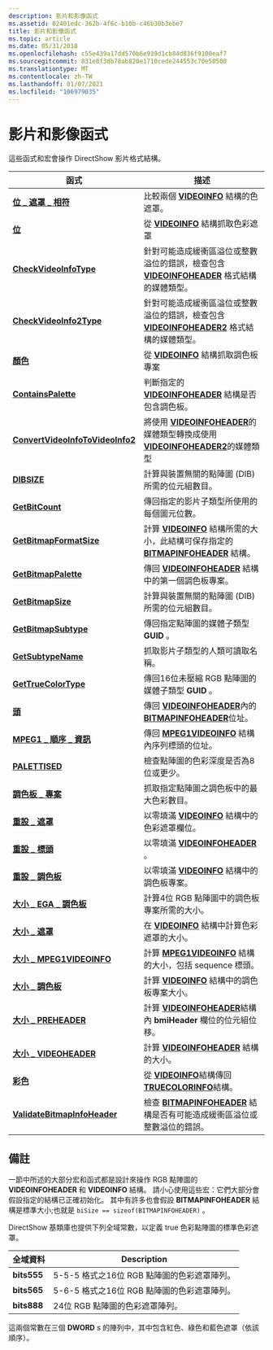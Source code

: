 ```yaml
---
description: 影片和影像函式
ms.assetid: 02401edc-362b-4f6c-b10b-c46b30b3ebe7
title: 影片和影像函式
ms.topic: article
ms.date: 05/31/2018
ms.openlocfilehash: c55e439a17dd570b6e939d1cb84d836f9100eaf7
ms.sourcegitcommit: 831e8f3db78ab820e1710cede244553c70e50500
ms.translationtype: MT
ms.contentlocale: zh-TW
ms.lasthandoff: 01/07/2021
ms.locfileid: "106979035"
---
```

# <a name="video-and-image-functions"></a>影片和影像函式

這些函式和宏會操作 DirectShow 影片格式結構。



| 函式                                                             | 描述                                                                                                                                                       |
|----------------------------------------------------------------------|-------------------------------------------------------------------------------------------------------------------------------------------------------------------|
| [**位 \_ 遮罩 \_ 相符**](/previous-versions/windows/desktop/api/Amvideo/nf-amvideo-bit_masks_match)                         | 比較兩個 [**VIDEOINFO**](/previous-versions/windows/desktop/api/amvideo/ns-amvideo-videoinfo) 結構的色遮罩。                                                                                       |
| [**位**](/previous-versions/windows/desktop/api/Amvideo/nf-amvideo-bitmasks)                                         | 從 [**VIDEOINFO**](/previous-versions/windows/desktop/api/amvideo/ns-amvideo-videoinfo) 結構抓取色彩遮罩                                                                                         |
| [**CheckVideoInfoType**](checkvideoinfotype.md)                     | 針對可能造成緩衝區溢位或整數溢位的錯誤，檢查包含 [**VIDEOINFOHEADER**](/previous-versions/windows/desktop/api/amvideo/ns-amvideo-videoinfoheader) 格式結構的媒體類型。   |
| [**CheckVideoInfo2Type**](checkvideoinfo2type.md)                   | 針對可能造成緩衝區溢位或整數溢位的錯誤，檢查包含 [**VIDEOINFOHEADER2**](/previous-versions/windows/desktop/api/dvdmedia/ns-dvdmedia-videoinfoheader2) 格式結構的媒體類型。 |
| [**顏色**](/previous-versions/windows/desktop/api/Amvideo/nf-amvideo-colors)                                             | 從 [**VIDEOINFO**](/previous-versions/windows/desktop/api/amvideo/ns-amvideo-videoinfo) 結構抓取調色板專案                                                                                     |
| [**ContainsPalette**](containspalette.md)                           | 判斷指定的 [**VIDEOINFOHEADER**](/previous-versions/windows/desktop/api/amvideo/ns-amvideo-videoinfoheader) 結構是否包含調色板。                                                           |
| [**ConvertVideoInfoToVideoInfo2**](convertvideoinfotovideoinfo2.md) | 將使用 [**VIDEOINFOHEADER**](/previous-versions/windows/desktop/api/amvideo/ns-amvideo-videoinfoheader)的媒體類型轉換成使用 [**VIDEOINFOHEADER2**](/previous-versions/windows/desktop/api/dvdmedia/ns-dvdmedia-videoinfoheader2)的媒體類型                          |
| [**DIBSIZE**](/previous-versions/windows/desktop/api/Amvideo/nf-amvideo-dibsize)                                           | 計算與裝置無關的點陣圖 (DIB) 所需的位元組數目。                                                                                     |
| [**GetBitCount**](getbitcount.md)                                   | 傳回指定的影片子類型所使用的每個圖元位數。                                                                                           |
| [**GetBitmapFormatSize**](getbitmapformatsize.md)                   | 計算 [**VIDEOINFO**](/previous-versions/windows/desktop/api/amvideo/ns-amvideo-videoinfo) 結構所需的大小，此結構可保存指定的 [**BITMAPINFOHEADER**](/windows/win32/api/wingdi/ns-wingdi-bitmapinfoheader) 結構。       |
| [**GetBitmapPalette**](getbitmappalette.md)                         | 傳回 [**VIDEOINFOHEADER**](/previous-versions/windows/desktop/api/amvideo/ns-amvideo-videoinfoheader) 結構中的第一個調色板專案。                                                                        |
| [**GetBitmapSize**](getbitmapsize.md)                               | 計算與裝置無關的點陣圖 (DIB) 所需的位元組數目。                                                                                     |
| [**GetBitmapSubtype**](getbitmapsubtype.md)                         | 傳回指定點陣圖的媒體子類型 **GUID** 。                                                                                                      |
| [**GetSubtypeName**](getsubtypename.md)                             | 抓取影片子類型的人類可讀取名稱。                                                                                                             |
| [**GetTrueColorType**](gettruecolortype.md)                         | 傳回16位未壓縮 RGB 點陣圖的媒體子類型 **GUID** 。                                                                                          |
| [**頭**](/previous-versions/windows/desktop/api/Amvideo/nf-amvideo-header)                                             | 傳回 [**VIDEOINFOHEADER**](/previous-versions/windows/desktop/api/amvideo/ns-amvideo-videoinfoheader)內的 [**BITMAPINFOHEADER**](/windows/win32/api/wingdi/ns-wingdi-bitmapinfoheader)位址。                                      |
| [**MPEG1 \_ 順序 \_ 資訊**](/previous-versions/windows/desktop/api/amvideo/nf-amvideo-mpeg1_sequence_info)                 | 傳回 [**MPEG1VIDEOINFO**](/previous-versions/windows/desktop/api/amvideo/ns-amvideo-mpeg1videoinfo) 結構內序列標頭的位址。                                                          |
| [**PALETTISED**](/previous-versions/windows/desktop/api/Amvideo/nf-amvideo-palettised)                                     | 檢查點陣圖的色彩深度是否為8位或更少。                                                                                                      |
| [**調色板 \_ 專案**](/previous-versions/windows/desktop/api/Amvideo/nf-amvideo-palette_entries)                          | 抓取指定點陣圖之調色板中的最大色彩數目。                                                                                      |
| [**重設 \_ 遮罩**](/previous-versions/windows/desktop/api/Amvideo/nf-amvideo-reset_masks)                                  | 以零填滿 [**VIDEOINFO**](/previous-versions/windows/desktop/api/amvideo/ns-amvideo-videoinfo) 結構中的色彩遮罩欄位。                                                                            |
| [**重設 \_ 標頭**](/previous-versions/windows/desktop/api/Amvideo/nf-amvideo-reset_header)                                | 以零填滿 [**VIDEOINFOHEADER**](/previous-versions/windows/desktop/api/amvideo/ns-amvideo-videoinfoheader) 。                                                                                                   |
| [**重設 \_ 調色板**](/previous-versions/windows/desktop/api/Amvideo/nf-amvideo-reset_palette)                              | 以零填滿 [**VIDEOINFO**](/previous-versions/windows/desktop/api/amvideo/ns-amvideo-videoinfo) 結構中的調色板專案。                                                                              |
| [**大小 \_ EGA \_ 調色板**](/previous-versions/windows/desktop/legacy/dd377602(v=vs.85))                       | 計算4位 RGB 點陣圖中的調色板專案所需的大小。                                                                                         |
| [**大小 \_ 遮罩**](/previous-versions/windows/desktop/legacy/dd377603(v=vs.85))                                    | 在 [**VIDEOINFO**](/previous-versions/windows/desktop/api/amvideo/ns-amvideo-videoinfo) 結構中計算色彩遮罩的大小。                                                                             |
| [**大小 \_ MPEG1VIDEOINFO**](/previous-versions/windows/desktop/api/Amvideo/nf-amvideo-size_mpeg1videoinfo)                  | 計算 [**MPEG1VIDEOINFO**](/previous-versions/windows/desktop/api/amvideo/ns-amvideo-mpeg1videoinfo) 結構的大小，包括 sequence 標頭。                                                      |
| [**大小 \_ 調色板**](/previous-versions/windows/desktop/legacy/dd377605(v=vs.85))                                | 計算 [**VIDEOINFO**](/previous-versions/windows/desktop/api/amvideo/ns-amvideo-videoinfo) 結構中的調色板專案大小。                                                                         |
| [**大小 \_ PREHEADER**](/previous-versions/windows/desktop/legacy/dd377606(v=vs.85))                            | 計算 [**VIDEOINFOHEADER**](/previous-versions/windows/desktop/api/amvideo/ns-amvideo-videoinfoheader)結構內 **bmiHeader** 欄位的位元組位移。                                              |
| [**大小 \_ VIDEOHEADER**](/previous-versions/windows/desktop/legacy/dd377607(v=vs.85))                        | 計算 [**VIDEOINFOHEADER**](/previous-versions/windows/desktop/api/amvideo/ns-amvideo-videoinfoheader) 結構的大小。                                                                                  |
| [**彩色**](/previous-versions/windows/desktop/legacy/dd407230(v=vs.85))                                   | 從 [**VIDEOINFO**](/previous-versions/windows/desktop/api/amvideo/ns-amvideo-videoinfo)結構傳回 [**TRUECOLORINFO**](/previous-versions/windows/desktop/api/amvideo/ns-amvideo-truecolorinfo)結構。                                            |
| [**ValidateBitmapInfoHeader**](validatebitmapinfoheader.md)         | 檢查 [**BITMAPINFOHEADER**](/windows/win32/api/wingdi/ns-wingdi-bitmapinfoheader) 結構是否有可能造成緩衝區溢位或整數溢位的錯誤。                                   |



 

## <a name="remarks"></a>備註

一節中所述的大部分宏和函式都是設計來操作 RGB 點陣圖的 **VIDEOINFOHEADER** 和 **VIDEOINFO** 結構。 請小心使用這些宏：它們大部分會假設指定的結構已正確初始化。 其中有許多也會假設 **BITMAPINFOHEADER** 結構是標準大小;也就是 `biSize == sizeof(BITMAPINFOHEADER)` 。

DirectShow 基類庫也提供下列全域常數，以定義 true 色彩點陣圖的標準色彩遮罩。



| 全域資料 | Description                                                   |
|-------------|---------------------------------------------------------------|
| **bits555** | 5-5-5 格式之16位 RGB 點陣圖的色彩遮罩陣列。 |
| **bits565** | 5-6-5 格式之16位 RGB 點陣圖的色彩遮罩陣列。 |
| **bits888** | 24位 RGB 點陣圖的色彩遮罩陣列。                 |



 

這兩個常數在三個 **DWORD** s 的陣列中，其中包含紅色、綠色和藍色遮罩（依該順序）。

 

 
